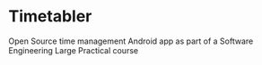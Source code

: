 Timetabler
==========

Open Source time management Android app as part of a Software Engineering Large Practical course
